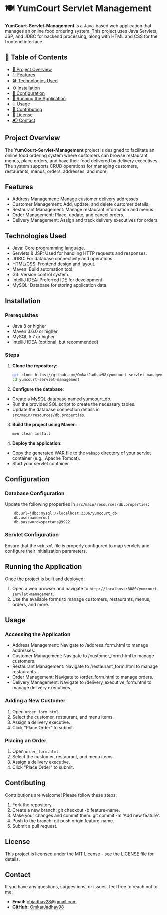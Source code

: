 # 🍽️ YumCourt Servlet Management

**YumCourt-Servlet-Management** is a Java-based web application that manages an online food ordering system. This project uses Java Servlets, JSP, and JDBC for backend processing, along with HTML and CSS for the frontend interface.

## 📑 Table of Contents
- [📖 Project Overview](#project-overview)
- [✨ Features](#features)
- [🛠️ Technologies Used](#technologies-used)
- [⚙️ Installation](#installation)
- [🔧 Configuration](#configuration)
- [🚀 Running the Application](#running-the-application)
- [💡 Usage](#usage)
- [🤝 Contributing](#contributing)
- [📜 License](#license)
- [📬 Contact](#contact)

## Project Overview
The **YumCourt-Servlet-Management** project is designed to facilitate an online food ordering system where customers can browse restaurant menus, place orders, and have their food delivered by delivery executives. The system supports CRUD operations for managing customers, restaurants, menus, orders, addresses, and more.

## Features
-   Address Management: Manage customer delivery addresses  
-   Customer Management: Add, update, and delete customer details.
-   Restaurant Management: Manage restaurant information and menus.
-   Order Management: Place, update, and cancel orders.
-   Delivery Management: Assign and track delivery executives for orders.

## Technologies Used
-   Java: Core programming language.
-   Servlets & JSP: Used for handling HTTP requests and responses.
-   JDBC: For database connectivity and operations.
-   HTML/CSS: Frontend design and layout.
-   Maven: Build automation tool.
-   Git: Version control system.
-   IntelliJ IDEA: Preferred IDE for development.
-   MySQL: Database for storing application data.

## Installation
### Prerequisites
-   Java 8 or higher
-   Maven 3.6.0 or higher
-   MySQL 5.7 or higher
-   IntelliJ IDEA (optional, but recommended)

### Steps
1.  **Clone the repository**:
    ```bash
    git clone https://github.com/OmkarJadhav98/yumcourt-servlet-management.git
    cd yumcourt-servlet-management 
2.  **Configure the database**:
-    Create a MySQL database named yumcourt_db.
-    Run the provided SQL script to create the necessary tables.
  -    Update the database connection details in `src/main/resources/db.properties`.
 
3.  **Build the project using Maven**:
    ```bash
    mvn clean install
    ```
4. **Deploy the application**:
-    Copy the generated WAR file to the `webapp` directory of your servlet container (e.g., Apache Tomcat).
-    Start your servlet container.

## Configuration
### Database Configuration 
Update the following properties in `src/main/resources/db.properties`:
```properties
    db.url=jdbc:mysql://localhost:3306/yumcourt_db
    db.username=root
    db.password=spartans@9922
```

### Servlet Configuration
Ensure that the `web.xml` file is properly configured to map servlets and configure their initialization parameters.

## Running the Application
Once the project is built and deployed:
1.  Open a web browser and navigate to `http://localhost:8080/yumcourt-servlet-management`.
2.  Use the available forms to manage customers, restaurants, menus, orders, and more.

## Usage
### Accessing the Application
-   Address Management: Navigate to /address_form.html to manage addresses.
-   Customer Management: Navigate to /customer_form.html to manage customers.
-   Restaurant Management: Navigate to /restaurant_form.html to manage restaurants.
-   Order Management: Navigate to /order_form.html to manage orders.
-   Delivery Management: Navigate to /delivery_executive_form.html to manage delivery executives.

### Adding a New Customer
1.  Open `order_form.html`.
2.  Select the customer, restaurant, and menu items.
3.  Assign a delivery executive.
4.  Click "Place Order" to submit.

### Placing an Order
1.  Open `order_form.html`.
2.  Select the customer, restaurant, and menu items.
3.  Assign a delivery executive.
4.  Click "Place Order" to submit.

## Contributing
Contributions are welcome! Please follow these steps:

1.  Fork the repository.
2.  Create a new branch: git checkout -b feature-name.
3.  Make your changes and commit them: git commit -m 'Add new feature'.
4.  Push to the branch: git push origin feature-name.
5.  Submit a pull request.

## License
This project is licensed under the MIT License - see the [LICENSE](LICENSE) file for details.

## Contact
If you have any questions, suggestions, or issues, feel free to reach out to me:

- **Email:** [objadhav28@gmail.com](mailto:objadhav28@gmail.com)
- **GitHub:** [OmkarJadhav98](https://github.com/OmkarJadhav98)